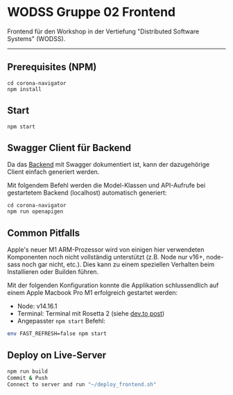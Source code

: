 # WODSS Gruppe 02 Frontend

Frontend für den Workshop in der Vertiefung "Distributed Software Systems" (WODSS).

---

## Prerequisites (NPM)
``` ZSH/CMD
cd corona-navigator
npm install
```

## Start

``` ZSH/CMD
npm start
```

## Swagger Client für Backend
Da das [Backend](https://github.com/JanickHuerzeler/wodss-02-gr-backend) mit Swagger dokumentiert ist, kann der dazugehörige Client einfach generiert werden.

Mit folgendem Befehl werden die Model-Klassen und API-Aufrufe bei gestartetem Backend (localhost) automatisch generiert:

```CMD/ZSH
cd corona-navigator
npm run openapigen 
```

## Common Pitfalls

Apple's neuer M1 ARM-Prozessor wird von einigen hier verwendeten Komponenten noch nicht vollständig unterstützt (z.B. Node nur v16+, node-sass noch gar nicht, etc.). Dies kann zu einem speziellen Verhalten beim Installieren oder Builden führen.

Mit der folgenden Konfiguration konnte die Applikation schlussendlich auf einem Apple Macbook Pro M1 erfolgreich gestartet werden:

- Node: v14.16.1
- Terminal: Terminal mit Rosetta 2 (siehe [dev.to post](https://dev.to/courier/tips-and-tricks-to-setup-your-apple-m1-for-development-547g))
- Angepasster `npm start` Befehl:
```ZSH
env FAST_REFRESH=false npm start
```

## Deploy on Live-Server
```ZSH
npm run build
Commit & Push
Connect to server and run "~/deploy_frontend.sh"
```
